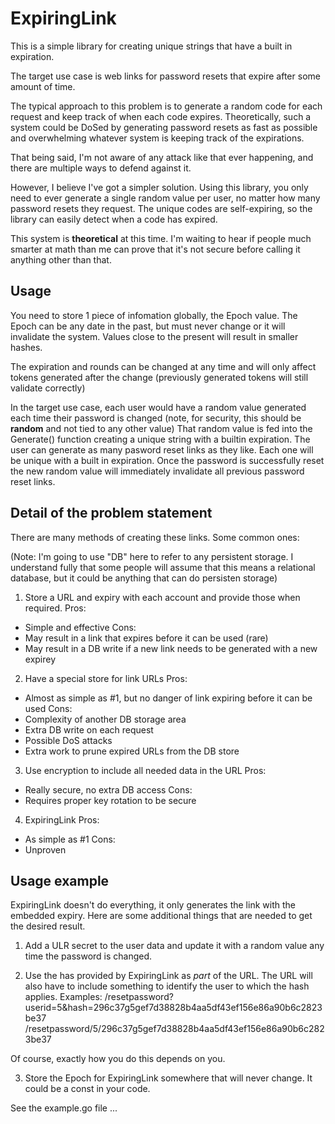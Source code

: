 ExpiringLink
============
This is a simple library for creating unique strings that
have a built in expiration.

The target use case is web links for password resets that
expire after some amount of time.

The typical approach to this problem is to generate a
random code for each request and keep track of when each
code expires. Theoretically, such a system could be
DoSed by generating password resets as fast as possible
and overwhelming whatever system is keeping track of
the expirations.

That being said, I'm not aware of any attack like that
ever happening, and there are multiple ways to defend
against it.

However, I believe I've got a simpler solution. Using this
library, you only need to ever generate a single random
value per user, no matter how many password resets they
request. The unique codes are self-expiring, so the
library can easily detect when a code has expired.

This system is **theoretical** at this time. I'm waiting to
hear if people much smarter at math than me can prove that
it's not secure before calling it anything other than that.

## Usage

You need to store 1 piece of infomation globally, the
Epoch value. The Epoch can be any date in the past, but
must never change or it will invalidate the system. Values
close to the present will result in smaller hashes.

The expiration and rounds can be changed at any time and
will only affect tokens generated after the change
(previously generated tokens will still validate correctly)

In the target use case, each user would have a random value
generated each time their password is changed (note, for
security, this should be **random** and not tied to any
other value) That random value is fed into the Generate()
function creating a unique string with a builtin
expiration. The user can generate as many pasword reset
links as they like. Each one will be unique with a built
in expiration. Once the password is successfully reset the
new random value will immediately invalidate all previous
password reset links.

## Detail of the problem statement

There are many methods of creating these links. Some
common ones:

(Note: I'm going to use "DB" here to refer to any persistent
storage. I understand fully that some people will assume
that this means a relational database, but it could be
anything that can do persisten storage)


1. Store a URL and expiry with each account and provide
   those when required.
Pros:
* Simple and effective
Cons:
* May result in a link that expires before it can be used
  (rare)
* May result in a DB write if a new link needs to be
  generated with a new expirey

2. Have a special store for link URLs
Pros:
* Almost as simple as #1, but no danger of link expiring
  before it can be used
Cons:
* Complexity of another DB storage area
* Extra DB write on each request
* Possible DoS attacks
* Extra work to prune expired URLs from the DB store

3. Use encryption to include all needed data in the URL
Pros:
* Really secure, no extra DB access
Cons:
* Requires proper key rotation to be secure

4. ExpiringLink
Pros:
* As simple as #1
Cons:
* Unproven

## Usage example

ExpiringLink doesn't do everything, it only generates the
link with the embedded expiry. Here are some additional
things that are needed to get the desired result.

1. Add a ULR secret to the user data and update it with
a random value any time the password is changed.

2. Use the has provided by ExpiringLink as _part_ of the
URL. The URL will also have to include something to
identify the user to which the hash applies.
Examples:
/resetpassword?userid=5&hash=296c37g5gef7d38828b4aa5df43ef156e86a90b6c2823be37
/resetpassword/5/296c37g5gef7d38828b4aa5df43ef156e86a90b6c2823be37

Of course, exactly how you do this depends on you.

3. Store the Epoch for ExpiringLink somewhere that will
never change. It could be a const in your code.

See the example.go file ...